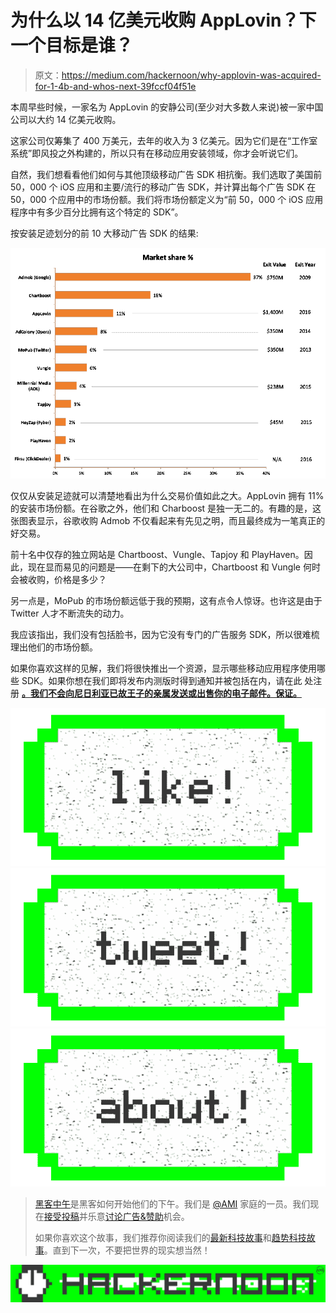 # 为什么以 14 亿美元收购 AppLovin？下一个目标是谁？

> 原文：<https://medium.com/hackernoon/why-applovin-was-acquired-for-1-4b-and-whos-next-39fccf04f51e>

本周早些时候，一家名为 AppLovin 的安静公司(至少对大多数人来说)被一家中国公司以大约 14 亿美元收购。

这家公司仅筹集了 400 万美元，去年的收入为 3 亿美元。因为它们是在“工作室系统”即风投之外构建的，所以只有在移动应用安装领域，你才会听说它们。

自然，我们想看看他们如何与其他顶级移动广告 SDK 相抗衡。我们选取了美国前 50，000 个 iOS 应用和主要/流行的移动广告 SDK，并计算出每个广告 SDK 在 50，000 个应用中的市场份额。我们将市场份额定义为“前 50，000 个 iOS 应用程序中有多少百分比拥有这个特定的 SDK”。

按安装足迹划分的前 10 大移动广告 SDK 的结果:

![](img/6d885e5571ed454119596d75b32ab1ec.png)

仅仅从安装足迹就可以清楚地看出为什么交易价值如此之大。AppLovin 拥有 11%的安装市场份额。在谷歌之外，他们和 Charboost 是独一无二的。有趣的是，这张图表显示，谷歌收购 Admob 不仅看起来有先见之明，而且最终成为一笔真正的好交易。

前十名中仅存的独立网站是 Chartboost、Vungle、Tapjoy 和 PlayHaven。因此，现在显而易见的问题是——在剩下的大公司中，Chartboost 和 Vungle 何时会被收购，价格是多少？

另一点是，MoPub 的市场份额远低于我的预期，这有点令人惊讶。也许这是由于 Twitter 人才不断流失的动力。

我应该指出，我们没有包括脸书，因为它没有专门的广告服务 SDK，所以很难梳理出他们的市场份额。

如果你喜欢这样的见解，我们将很快推出一个资源，显示哪些移动应用程序使用哪些 SDK。如果你想在我们即将发布内测版时得到通知并被包括在内，请在此 处注册 [**。我们不会向尼日利亚已故王子的亲属发送或出售你的电子邮件。保证。**](http://appsight.co/?maitre-widget-source=medium_post)

[![](img/50ef4044ecd4e250b5d50f368b775d38.png)](http://bit.ly/HackernoonFB)[![](img/979d9a46439d5aebbdcdca574e21dc81.png)](https://goo.gl/k7XYbx)[![](img/2930ba6bd2c12218fdbbf7e02c8746ff.png)](https://goo.gl/4ofytp)

> [黑客中午](http://bit.ly/Hackernoon)是黑客如何开始他们的下午。我们是 [@AMI](http://bit.ly/atAMIatAMI) 家庭的一员。我们现在[接受投稿](http://bit.ly/hackernoonsubmission)并乐意[讨论广告&赞助](mailto:partners@amipublications.com)机会。
> 
> 如果你喜欢这个故事，我们推荐你阅读我们的[最新科技故事](http://bit.ly/hackernoonlatestt)和[趋势科技故事](https://hackernoon.com/trending)。直到下一次，不要把世界的现实想当然！

[![](img/be0ca55ba73a573dce11effb2ee80d56.png)](https://goo.gl/Ahtev1)